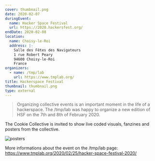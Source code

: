 ```yaml
---
cover: thumbnail.png
date: 2020-02-07
duringEvent:
  name: Hacker Space Festival
  url: https://2020.hackersfest.org/
endDate: 2020-02-08
location:
  name: Choisy-le-Roi
  address: |-
    Salle des Fêtes des Navigateurs
    1 rue Robert Peary
    94600 Choisy-le-Roi
    France
organizers:
  - name: /tmp/lab
    url: https://www.tmplab.org/
title: Hackerspace Festival
thumbnail: thumbnail.png
type: external
---
```


> Organizing collective events is an important moment in the life of a hackerspace. The /tmp/lab was happy to organize a new edition of HSF on the 7th and 8th of February 2020.

The Cookie Collective is invited to show live coded visuals, fanzines and posters from the collective.

![posters](posters.jpg)

More informations about the event on the /tmp/lab page:  
https://www.tmplab.org/2020/02/25/hacker-space-festival-2020/
